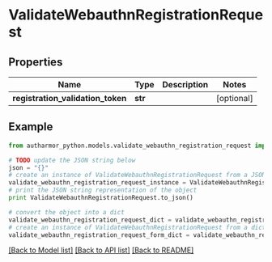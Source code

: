 # ValidateWebauthnRegistrationRequest


## Properties
Name | Type | Description | Notes
------------ | ------------- | ------------- | -------------
**registration_validation_token** | **str** |  | [optional] 

## Example

```python
from autharmor_python.models.validate_webauthn_registration_request import ValidateWebauthnRegistrationRequest

# TODO update the JSON string below
json = "{}"
# create an instance of ValidateWebauthnRegistrationRequest from a JSON string
validate_webauthn_registration_request_instance = ValidateWebauthnRegistrationRequest.from_json(json)
# print the JSON string representation of the object
print ValidateWebauthnRegistrationRequest.to_json()

# convert the object into a dict
validate_webauthn_registration_request_dict = validate_webauthn_registration_request_instance.to_dict()
# create an instance of ValidateWebauthnRegistrationRequest from a dict
validate_webauthn_registration_request_form_dict = validate_webauthn_registration_request.from_dict(validate_webauthn_registration_request_dict)
```
[[Back to Model list]](../README.md#documentation-for-models) [[Back to API list]](../README.md#documentation-for-api-endpoints) [[Back to README]](../README.md)



